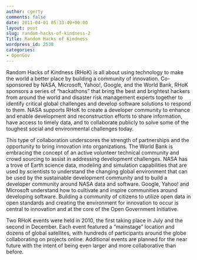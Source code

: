 ```yaml
---
author: cgerty
comments: false
date: 2011-04-01 05:33:49+00:00
layout: post
slug: random-hacks-of-kindness-2
Title: Random Hacks of Kindness
wordpress_id: 2538
categories:
- OpenGov
---
```


Random Hacks of Kindness (RHoK) is all about using technology to make the world a better place by building a community of innovation. Co-sponsored by NASA, Microsoft, Yahoo!, Google, and the World Bank, RHoK sponsors a series of “hackathons” that bring the best and brightest hackers from around the world and disaster risk management experts together to identify critical global challenges and develop software solutions to respond to them. NASA supports RHoK to create a developer community to enhance and enable development and reconstruction efforts to share information, have access to timely data, and to collaborate publicly to solve some of the toughest social and environmental challenges today.

This type of collaboration underscores the strength of partnerships and the opportunity to bring innovation into organizations. The World Bank is embracing the concept of an active volunteer technical community and crowd sourcing to assist in addressing development challenges. NASA has a trove of Earth science data, modeling and simulation capabilities that are used by scientists to understand the changing global environment that can be used by the sustainable development community and to build a developer community around NASA data and software. Google, Yahoo! and Microsoft understand how to cultivate and inspire communities around developing software. Building a community of citizens to utilize open data in open standards and creating the environment for innovation to occur is central to innovation and at the core of the Open Government Initiative.

Two RHoK events were held in 2010, the first taking place in July and the second in December. Each event featured a “mainstage” location and dozens of global satellites, with hundreds of participants around the globe collaborating on projects online. Additional events are planned for the near future with the intent of being even larger and more collaborative than before.
